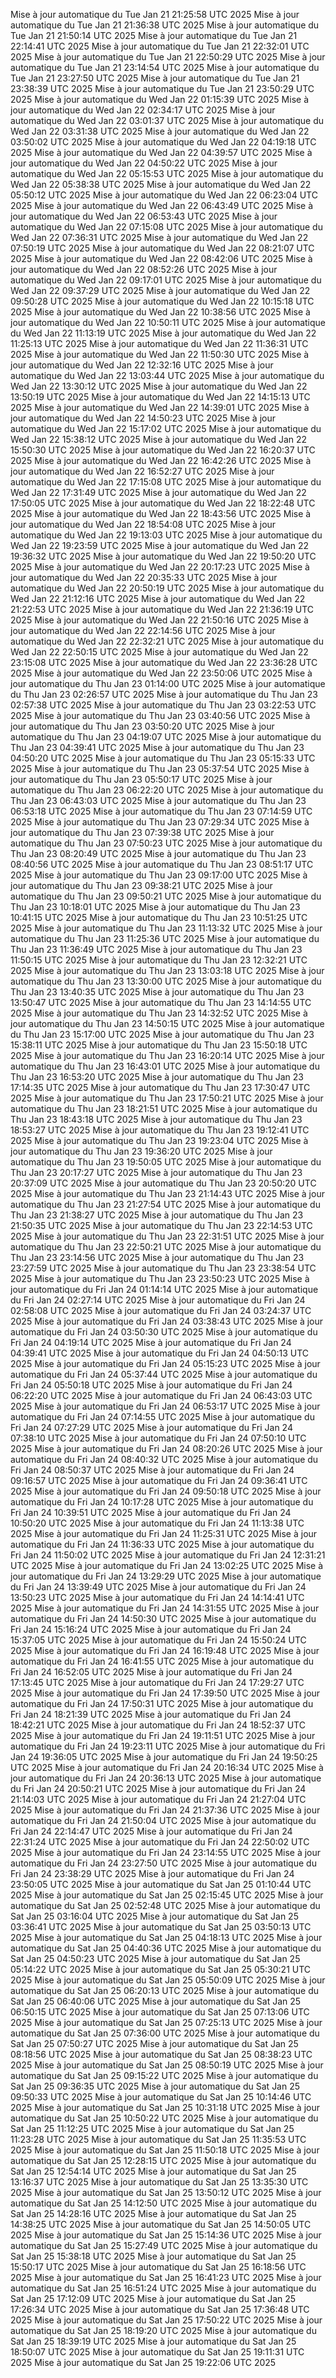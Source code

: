 Mise à jour automatique du Tue Jan 21 21:25:58 UTC 2025
Mise à jour automatique du Tue Jan 21 21:36:38 UTC 2025
Mise à jour automatique du Tue Jan 21 21:50:14 UTC 2025
Mise à jour automatique du Tue Jan 21 22:14:41 UTC 2025
Mise à jour automatique du Tue Jan 21 22:32:01 UTC 2025
Mise à jour automatique du Tue Jan 21 22:50:29 UTC 2025
Mise à jour automatique du Tue Jan 21 23:14:54 UTC 2025
Mise à jour automatique du Tue Jan 21 23:27:50 UTC 2025
Mise à jour automatique du Tue Jan 21 23:38:39 UTC 2025
Mise à jour automatique du Tue Jan 21 23:50:29 UTC 2025
Mise à jour automatique du Wed Jan 22 01:15:39 UTC 2025
Mise à jour automatique du Wed Jan 22 02:34:17 UTC 2025
Mise à jour automatique du Wed Jan 22 03:01:37 UTC 2025
Mise à jour automatique du Wed Jan 22 03:31:38 UTC 2025
Mise à jour automatique du Wed Jan 22 03:50:02 UTC 2025
Mise à jour automatique du Wed Jan 22 04:19:18 UTC 2025
Mise à jour automatique du Wed Jan 22 04:39:57 UTC 2025
Mise à jour automatique du Wed Jan 22 04:50:22 UTC 2025
Mise à jour automatique du Wed Jan 22 05:15:53 UTC 2025
Mise à jour automatique du Wed Jan 22 05:38:38 UTC 2025
Mise à jour automatique du Wed Jan 22 05:50:12 UTC 2025
Mise à jour automatique du Wed Jan 22 06:23:04 UTC 2025
Mise à jour automatique du Wed Jan 22 06:43:49 UTC 2025
Mise à jour automatique du Wed Jan 22 06:53:43 UTC 2025
Mise à jour automatique du Wed Jan 22 07:15:08 UTC 2025
Mise à jour automatique du Wed Jan 22 07:36:31 UTC 2025
Mise à jour automatique du Wed Jan 22 07:50:19 UTC 2025
Mise à jour automatique du Wed Jan 22 08:21:07 UTC 2025
Mise à jour automatique du Wed Jan 22 08:42:06 UTC 2025
Mise à jour automatique du Wed Jan 22 08:52:26 UTC 2025
Mise à jour automatique du Wed Jan 22 09:17:01 UTC 2025
Mise à jour automatique du Wed Jan 22 09:37:29 UTC 2025
Mise à jour automatique du Wed Jan 22 09:50:28 UTC 2025
Mise à jour automatique du Wed Jan 22 10:15:18 UTC 2025
Mise à jour automatique du Wed Jan 22 10:38:56 UTC 2025
Mise à jour automatique du Wed Jan 22 10:50:11 UTC 2025
Mise à jour automatique du Wed Jan 22 11:13:19 UTC 2025
Mise à jour automatique du Wed Jan 22 11:25:13 UTC 2025
Mise à jour automatique du Wed Jan 22 11:36:31 UTC 2025
Mise à jour automatique du Wed Jan 22 11:50:30 UTC 2025
Mise à jour automatique du Wed Jan 22 12:32:16 UTC 2025
Mise à jour automatique du Wed Jan 22 13:03:44 UTC 2025
Mise à jour automatique du Wed Jan 22 13:30:12 UTC 2025
Mise à jour automatique du Wed Jan 22 13:50:19 UTC 2025
Mise à jour automatique du Wed Jan 22 14:15:13 UTC 2025
Mise à jour automatique du Wed Jan 22 14:39:01 UTC 2025
Mise à jour automatique du Wed Jan 22 14:50:23 UTC 2025
Mise à jour automatique du Wed Jan 22 15:17:02 UTC 2025
Mise à jour automatique du Wed Jan 22 15:38:12 UTC 2025
Mise à jour automatique du Wed Jan 22 15:50:30 UTC 2025
Mise à jour automatique du Wed Jan 22 16:20:37 UTC 2025
Mise à jour automatique du Wed Jan 22 16:42:26 UTC 2025
Mise à jour automatique du Wed Jan 22 16:52:27 UTC 2025
Mise à jour automatique du Wed Jan 22 17:15:08 UTC 2025
Mise à jour automatique du Wed Jan 22 17:31:49 UTC 2025
Mise à jour automatique du Wed Jan 22 17:50:05 UTC 2025
Mise à jour automatique du Wed Jan 22 18:22:48 UTC 2025
Mise à jour automatique du Wed Jan 22 18:43:56 UTC 2025
Mise à jour automatique du Wed Jan 22 18:54:08 UTC 2025
Mise à jour automatique du Wed Jan 22 19:13:03 UTC 2025
Mise à jour automatique du Wed Jan 22 19:23:59 UTC 2025
Mise à jour automatique du Wed Jan 22 19:36:32 UTC 2025
Mise à jour automatique du Wed Jan 22 19:50:20 UTC 2025
Mise à jour automatique du Wed Jan 22 20:17:23 UTC 2025
Mise à jour automatique du Wed Jan 22 20:35:33 UTC 2025
Mise à jour automatique du Wed Jan 22 20:50:19 UTC 2025
Mise à jour automatique du Wed Jan 22 21:12:16 UTC 2025
Mise à jour automatique du Wed Jan 22 21:22:53 UTC 2025
Mise à jour automatique du Wed Jan 22 21:36:19 UTC 2025
Mise à jour automatique du Wed Jan 22 21:50:16 UTC 2025
Mise à jour automatique du Wed Jan 22 22:14:56 UTC 2025
Mise à jour automatique du Wed Jan 22 22:32:21 UTC 2025
Mise à jour automatique du Wed Jan 22 22:50:15 UTC 2025
Mise à jour automatique du Wed Jan 22 23:15:08 UTC 2025
Mise à jour automatique du Wed Jan 22 23:36:28 UTC 2025
Mise à jour automatique du Wed Jan 22 23:50:06 UTC 2025
Mise à jour automatique du Thu Jan 23 01:14:00 UTC 2025
Mise à jour automatique du Thu Jan 23 02:26:57 UTC 2025
Mise à jour automatique du Thu Jan 23 02:57:38 UTC 2025
Mise à jour automatique du Thu Jan 23 03:22:53 UTC 2025
Mise à jour automatique du Thu Jan 23 03:40:56 UTC 2025
Mise à jour automatique du Thu Jan 23 03:50:20 UTC 2025
Mise à jour automatique du Thu Jan 23 04:19:07 UTC 2025
Mise à jour automatique du Thu Jan 23 04:39:41 UTC 2025
Mise à jour automatique du Thu Jan 23 04:50:20 UTC 2025
Mise à jour automatique du Thu Jan 23 05:15:33 UTC 2025
Mise à jour automatique du Thu Jan 23 05:37:54 UTC 2025
Mise à jour automatique du Thu Jan 23 05:50:17 UTC 2025
Mise à jour automatique du Thu Jan 23 06:22:20 UTC 2025
Mise à jour automatique du Thu Jan 23 06:43:03 UTC 2025
Mise à jour automatique du Thu Jan 23 06:53:18 UTC 2025
Mise à jour automatique du Thu Jan 23 07:14:59 UTC 2025
Mise à jour automatique du Thu Jan 23 07:29:34 UTC 2025
Mise à jour automatique du Thu Jan 23 07:39:38 UTC 2025
Mise à jour automatique du Thu Jan 23 07:50:23 UTC 2025
Mise à jour automatique du Thu Jan 23 08:20:49 UTC 2025
Mise à jour automatique du Thu Jan 23 08:40:56 UTC 2025
Mise à jour automatique du Thu Jan 23 08:51:17 UTC 2025
Mise à jour automatique du Thu Jan 23 09:17:00 UTC 2025
Mise à jour automatique du Thu Jan 23 09:38:21 UTC 2025
Mise à jour automatique du Thu Jan 23 09:50:21 UTC 2025
Mise à jour automatique du Thu Jan 23 10:18:01 UTC 2025
Mise à jour automatique du Thu Jan 23 10:41:15 UTC 2025
Mise à jour automatique du Thu Jan 23 10:51:25 UTC 2025
Mise à jour automatique du Thu Jan 23 11:13:32 UTC 2025
Mise à jour automatique du Thu Jan 23 11:25:36 UTC 2025
Mise à jour automatique du Thu Jan 23 11:36:49 UTC 2025
Mise à jour automatique du Thu Jan 23 11:50:15 UTC 2025
Mise à jour automatique du Thu Jan 23 12:32:21 UTC 2025
Mise à jour automatique du Thu Jan 23 13:03:18 UTC 2025
Mise à jour automatique du Thu Jan 23 13:30:00 UTC 2025
Mise à jour automatique du Thu Jan 23 13:40:35 UTC 2025
Mise à jour automatique du Thu Jan 23 13:50:47 UTC 2025
Mise à jour automatique du Thu Jan 23 14:14:55 UTC 2025
Mise à jour automatique du Thu Jan 23 14:32:52 UTC 2025
Mise à jour automatique du Thu Jan 23 14:50:15 UTC 2025
Mise à jour automatique du Thu Jan 23 15:17:00 UTC 2025
Mise à jour automatique du Thu Jan 23 15:38:11 UTC 2025
Mise à jour automatique du Thu Jan 23 15:50:18 UTC 2025
Mise à jour automatique du Thu Jan 23 16:20:14 UTC 2025
Mise à jour automatique du Thu Jan 23 16:43:01 UTC 2025
Mise à jour automatique du Thu Jan 23 16:53:20 UTC 2025
Mise à jour automatique du Thu Jan 23 17:14:35 UTC 2025
Mise à jour automatique du Thu Jan 23 17:30:47 UTC 2025
Mise à jour automatique du Thu Jan 23 17:50:21 UTC 2025
Mise à jour automatique du Thu Jan 23 18:21:51 UTC 2025
Mise à jour automatique du Thu Jan 23 18:43:18 UTC 2025
Mise à jour automatique du Thu Jan 23 18:53:27 UTC 2025
Mise à jour automatique du Thu Jan 23 19:12:41 UTC 2025
Mise à jour automatique du Thu Jan 23 19:23:04 UTC 2025
Mise à jour automatique du Thu Jan 23 19:36:20 UTC 2025
Mise à jour automatique du Thu Jan 23 19:50:05 UTC 2025
Mise à jour automatique du Thu Jan 23 20:17:27 UTC 2025
Mise à jour automatique du Thu Jan 23 20:37:09 UTC 2025
Mise à jour automatique du Thu Jan 23 20:50:20 UTC 2025
Mise à jour automatique du Thu Jan 23 21:14:43 UTC 2025
Mise à jour automatique du Thu Jan 23 21:27:54 UTC 2025
Mise à jour automatique du Thu Jan 23 21:38:27 UTC 2025
Mise à jour automatique du Thu Jan 23 21:50:35 UTC 2025
Mise à jour automatique du Thu Jan 23 22:14:53 UTC 2025
Mise à jour automatique du Thu Jan 23 22:31:51 UTC 2025
Mise à jour automatique du Thu Jan 23 22:50:21 UTC 2025
Mise à jour automatique du Thu Jan 23 23:14:56 UTC 2025
Mise à jour automatique du Thu Jan 23 23:27:59 UTC 2025
Mise à jour automatique du Thu Jan 23 23:38:54 UTC 2025
Mise à jour automatique du Thu Jan 23 23:50:23 UTC 2025
Mise à jour automatique du Fri Jan 24 01:14:14 UTC 2025
Mise à jour automatique du Fri Jan 24 02:27:14 UTC 2025
Mise à jour automatique du Fri Jan 24 02:58:08 UTC 2025
Mise à jour automatique du Fri Jan 24 03:24:37 UTC 2025
Mise à jour automatique du Fri Jan 24 03:38:43 UTC 2025
Mise à jour automatique du Fri Jan 24 03:50:30 UTC 2025
Mise à jour automatique du Fri Jan 24 04:19:14 UTC 2025
Mise à jour automatique du Fri Jan 24 04:39:41 UTC 2025
Mise à jour automatique du Fri Jan 24 04:50:13 UTC 2025
Mise à jour automatique du Fri Jan 24 05:15:23 UTC 2025
Mise à jour automatique du Fri Jan 24 05:37:44 UTC 2025
Mise à jour automatique du Fri Jan 24 05:50:18 UTC 2025
Mise à jour automatique du Fri Jan 24 06:22:20 UTC 2025
Mise à jour automatique du Fri Jan 24 06:43:03 UTC 2025
Mise à jour automatique du Fri Jan 24 06:53:17 UTC 2025
Mise à jour automatique du Fri Jan 24 07:14:55 UTC 2025
Mise à jour automatique du Fri Jan 24 07:27:29 UTC 2025
Mise à jour automatique du Fri Jan 24 07:38:10 UTC 2025
Mise à jour automatique du Fri Jan 24 07:50:10 UTC 2025
Mise à jour automatique du Fri Jan 24 08:20:26 UTC 2025
Mise à jour automatique du Fri Jan 24 08:40:32 UTC 2025
Mise à jour automatique du Fri Jan 24 08:50:37 UTC 2025
Mise à jour automatique du Fri Jan 24 09:16:57 UTC 2025
Mise à jour automatique du Fri Jan 24 09:36:41 UTC 2025
Mise à jour automatique du Fri Jan 24 09:50:18 UTC 2025
Mise à jour automatique du Fri Jan 24 10:17:28 UTC 2025
Mise à jour automatique du Fri Jan 24 10:39:51 UTC 2025
Mise à jour automatique du Fri Jan 24 10:50:20 UTC 2025
Mise à jour automatique du Fri Jan 24 11:13:38 UTC 2025
Mise à jour automatique du Fri Jan 24 11:25:31 UTC 2025
Mise à jour automatique du Fri Jan 24 11:36:33 UTC 2025
Mise à jour automatique du Fri Jan 24 11:50:02 UTC 2025
Mise à jour automatique du Fri Jan 24 12:31:21 UTC 2025
Mise à jour automatique du Fri Jan 24 13:02:25 UTC 2025
Mise à jour automatique du Fri Jan 24 13:29:29 UTC 2025
Mise à jour automatique du Fri Jan 24 13:39:49 UTC 2025
Mise à jour automatique du Fri Jan 24 13:50:23 UTC 2025
Mise à jour automatique du Fri Jan 24 14:14:41 UTC 2025
Mise à jour automatique du Fri Jan 24 14:31:55 UTC 2025
Mise à jour automatique du Fri Jan 24 14:50:30 UTC 2025
Mise à jour automatique du Fri Jan 24 15:16:24 UTC 2025
Mise à jour automatique du Fri Jan 24 15:37:05 UTC 2025
Mise à jour automatique du Fri Jan 24 15:50:24 UTC 2025
Mise à jour automatique du Fri Jan 24 16:19:48 UTC 2025
Mise à jour automatique du Fri Jan 24 16:41:55 UTC 2025
Mise à jour automatique du Fri Jan 24 16:52:05 UTC 2025
Mise à jour automatique du Fri Jan 24 17:13:45 UTC 2025
Mise à jour automatique du Fri Jan 24 17:29:27 UTC 2025
Mise à jour automatique du Fri Jan 24 17:39:50 UTC 2025
Mise à jour automatique du Fri Jan 24 17:50:31 UTC 2025
Mise à jour automatique du Fri Jan 24 18:21:39 UTC 2025
Mise à jour automatique du Fri Jan 24 18:42:21 UTC 2025
Mise à jour automatique du Fri Jan 24 18:52:37 UTC 2025
Mise à jour automatique du Fri Jan 24 19:11:51 UTC 2025
Mise à jour automatique du Fri Jan 24 19:23:11 UTC 2025
Mise à jour automatique du Fri Jan 24 19:36:05 UTC 2025
Mise à jour automatique du Fri Jan 24 19:50:25 UTC 2025
Mise à jour automatique du Fri Jan 24 20:16:34 UTC 2025
Mise à jour automatique du Fri Jan 24 20:36:13 UTC 2025
Mise à jour automatique du Fri Jan 24 20:50:21 UTC 2025
Mise à jour automatique du Fri Jan 24 21:14:03 UTC 2025
Mise à jour automatique du Fri Jan 24 21:27:04 UTC 2025
Mise à jour automatique du Fri Jan 24 21:37:36 UTC 2025
Mise à jour automatique du Fri Jan 24 21:50:04 UTC 2025
Mise à jour automatique du Fri Jan 24 22:14:47 UTC 2025
Mise à jour automatique du Fri Jan 24 22:31:24 UTC 2025
Mise à jour automatique du Fri Jan 24 22:50:02 UTC 2025
Mise à jour automatique du Fri Jan 24 23:14:55 UTC 2025
Mise à jour automatique du Fri Jan 24 23:27:50 UTC 2025
Mise à jour automatique du Fri Jan 24 23:38:29 UTC 2025
Mise à jour automatique du Fri Jan 24 23:50:05 UTC 2025
Mise à jour automatique du Sat Jan 25 01:10:44 UTC 2025
Mise à jour automatique du Sat Jan 25 02:15:45 UTC 2025
Mise à jour automatique du Sat Jan 25 02:52:48 UTC 2025
Mise à jour automatique du Sat Jan 25 03:16:04 UTC 2025
Mise à jour automatique du Sat Jan 25 03:36:41 UTC 2025
Mise à jour automatique du Sat Jan 25 03:50:13 UTC 2025
Mise à jour automatique du Sat Jan 25 04:18:13 UTC 2025
Mise à jour automatique du Sat Jan 25 04:40:36 UTC 2025
Mise à jour automatique du Sat Jan 25 04:50:23 UTC 2025
Mise à jour automatique du Sat Jan 25 05:14:22 UTC 2025
Mise à jour automatique du Sat Jan 25 05:30:21 UTC 2025
Mise à jour automatique du Sat Jan 25 05:50:09 UTC 2025
Mise à jour automatique du Sat Jan 25 06:20:13 UTC 2025
Mise à jour automatique du Sat Jan 25 06:40:06 UTC 2025
Mise à jour automatique du Sat Jan 25 06:50:15 UTC 2025
Mise à jour automatique du Sat Jan 25 07:13:06 UTC 2025
Mise à jour automatique du Sat Jan 25 07:25:13 UTC 2025
Mise à jour automatique du Sat Jan 25 07:36:00 UTC 2025
Mise à jour automatique du Sat Jan 25 07:50:27 UTC 2025
Mise à jour automatique du Sat Jan 25 08:18:56 UTC 2025
Mise à jour automatique du Sat Jan 25 08:38:23 UTC 2025
Mise à jour automatique du Sat Jan 25 08:50:19 UTC 2025
Mise à jour automatique du Sat Jan 25 09:15:22 UTC 2025
Mise à jour automatique du Sat Jan 25 09:36:35 UTC 2025
Mise à jour automatique du Sat Jan 25 09:50:33 UTC 2025
Mise à jour automatique du Sat Jan 25 10:14:46 UTC 2025
Mise à jour automatique du Sat Jan 25 10:31:18 UTC 2025
Mise à jour automatique du Sat Jan 25 10:50:22 UTC 2025
Mise à jour automatique du Sat Jan 25 11:12:25 UTC 2025
Mise à jour automatique du Sat Jan 25 11:23:28 UTC 2025
Mise à jour automatique du Sat Jan 25 11:35:53 UTC 2025
Mise à jour automatique du Sat Jan 25 11:50:18 UTC 2025
Mise à jour automatique du Sat Jan 25 12:28:15 UTC 2025
Mise à jour automatique du Sat Jan 25 12:54:14 UTC 2025
Mise à jour automatique du Sat Jan 25 13:16:37 UTC 2025
Mise à jour automatique du Sat Jan 25 13:35:30 UTC 2025
Mise à jour automatique du Sat Jan 25 13:50:12 UTC 2025
Mise à jour automatique du Sat Jan 25 14:12:50 UTC 2025
Mise à jour automatique du Sat Jan 25 14:28:16 UTC 2025
Mise à jour automatique du Sat Jan 25 14:38:25 UTC 2025
Mise à jour automatique du Sat Jan 25 14:50:05 UTC 2025
Mise à jour automatique du Sat Jan 25 15:14:36 UTC 2025
Mise à jour automatique du Sat Jan 25 15:27:49 UTC 2025
Mise à jour automatique du Sat Jan 25 15:38:18 UTC 2025
Mise à jour automatique du Sat Jan 25 15:50:17 UTC 2025
Mise à jour automatique du Sat Jan 25 16:18:56 UTC 2025
Mise à jour automatique du Sat Jan 25 16:41:23 UTC 2025
Mise à jour automatique du Sat Jan 25 16:51:24 UTC 2025
Mise à jour automatique du Sat Jan 25 17:12:09 UTC 2025
Mise à jour automatique du Sat Jan 25 17:26:34 UTC 2025
Mise à jour automatique du Sat Jan 25 17:36:48 UTC 2025
Mise à jour automatique du Sat Jan 25 17:50:22 UTC 2025
Mise à jour automatique du Sat Jan 25 18:19:20 UTC 2025
Mise à jour automatique du Sat Jan 25 18:39:19 UTC 2025
Mise à jour automatique du Sat Jan 25 18:50:07 UTC 2025
Mise à jour automatique du Sat Jan 25 19:11:31 UTC 2025
Mise à jour automatique du Sat Jan 25 19:22:06 UTC 2025
